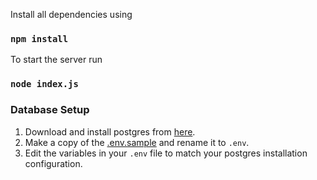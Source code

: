 Install all dependencies using 
### `npm install`

To start the server run
### `node index.js`

### Database Setup

1. Download and install postgres from [here](https://www.postgresql.org/download/).
2. Make a copy of the [.env.sample](../.env.sample) and rename it to ```.env```.
3. Edit the variables in your ```.env``` file to match your postgres installation configuration.
